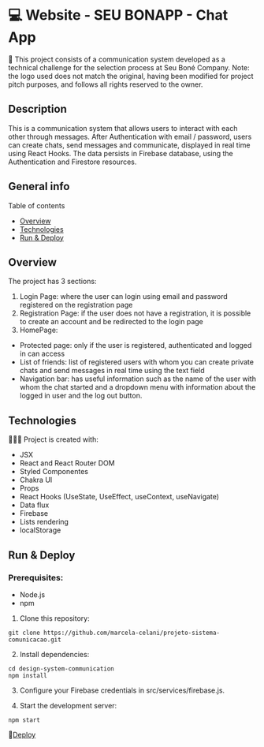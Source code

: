 # 💻 Website - SEU BONAPP - Chat App

📝 This project consists of a communication system developed as a technical challenge for the selection process at Seu Boné Company. 
    Note: the logo used does not match the original, having been modified for project pitch purposes, and follows all rights reserved to the owner.

## Description

This is a communication system that allows users to interact with each other through messages. After Authentication with email / password, users can create chats, send messages and communicate, displayed in real time using React Hooks. The data persists in Firebase database, using the Authentication and Firestore resources.

## General info

Table of contents
* [Overview](#overview)
* [Technologies](#technologies)
* [Run & Deploy](#run--deploy)

## Overview

The project has 3 sections:
1. Login Page: where the user can login using email and password registered on the registration page
2. Registration Page: if the user does not have a registration, it is possible to create an account and be redirected to the login page
3. HomePage:
  - Protected page: only if the user is registered, authenticated and logged in can access
  - List of friends: list of registered users with whom you can create private chats and send messages in real time using the text field
  - Navigation bar: has useful information such as the name of the user with whom the chat started and a dropdown menu with information about the logged in user and the log out button.

## Technologies
👩🏻‍💻 Project is created with:
* JSX
* React and React Router DOM
* Styled Componentes
* Chakra UI
* Props
* React Hooks (UseState, UseEffect, useContext, useNavigate)
* Data flux
* Firebase
* Lists rendering
* localStorage
  
## Run & Deploy
### Prerequisites:

- Node.js
- npm

1. Clone this repository:
```
git clone https://github.com/marcela-celani/projeto-sistema-comunicacao.git
```
2. Install dependencies:
```
cd design-system-communication
npm install
```

3. Configure your Firebase credentials in src/services/firebase.js.

4. Start the development server:
```
npm start
```

🔗[Deploy](https://marcela-celani.github.io/projeto-sistema-comunicacao/)
